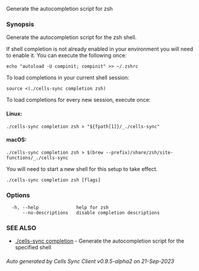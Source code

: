 Generate the autocompletion script for zsh

### Synopsis

Generate the autocompletion script for the zsh shell.

If shell completion is not already enabled in your environment you will need
to enable it.  You can execute the following once:

	echo "autoload -U compinit; compinit" >> ~/.zshrc

To load completions in your current shell session:

	source <(./cells-sync completion zsh)

To load completions for every new session, execute once:

#### Linux:

	./cells-sync completion zsh > "${fpath[1]}/_./cells-sync"

#### macOS:

	./cells-sync completion zsh > $(brew --prefix)/share/zsh/site-functions/_./cells-sync

You will need to start a new shell for this setup to take effect.


```
./cells-sync completion zsh [flags]
```

### Options

```
  -h, --help              help for zsh
      --no-descriptions   disable completion descriptions
```

### SEE ALSO

* [./cells-sync completion](./cells-sync-completion)	 - Generate the autocompletion script for the specified shell

###### Auto generated by Cells Sync Client v0.9.5-alpha2 on 21-Sep-2023
